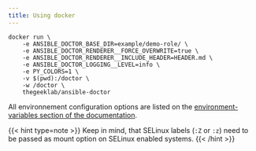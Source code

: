 ```yaml
---
title: Using docker
---
```


```Shell
docker run \
    -e ANSIBLE_DOCTOR_BASE_DIR=example/demo-role/ \
    -e ANSIBLE_DOCTOR_RENDERER__FORCE_OVERWRITE=true \
    -e ANSIBLE_DOCTOR_RENDERER__INCLUDE_HEADER=HEADER.md \
    -e ANSIBLE_DOCTOR_LOGGING__LEVEL=info \
    -e PY_COLORS=1 \
    -v $(pwd):/doctor \
    -w /doctor \
    thegeeklab/ansible-doctor
```

All environnement configuration options are listed on the [environment-variables section of the documentation](https://ansible-doctor.geekdocs.de/usage/configuration/#environment-variables).

{{< hint type=note >}}
Keep in mind, that SELinux labels (`:Z` or `:z`) need to be passed as mount option on SELinux enabled systems.
{{< /hint >}}

